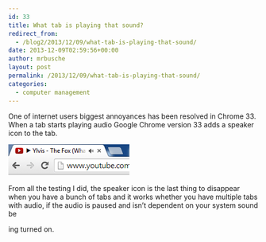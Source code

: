 ```yaml
---
id: 33
title: What tab is playing that sound?
redirect_from:
  - /blog2/2013/12/09/what-tab-is-playing-that-sound/
date: 2013-12-09T02:59:56+00:00
author: mrbusche
layout: post
permalink: /2013/12/09/what-tab-is-playing-that-sound/
categories:
  - computer management
---
```


One of internet users biggest annoyances has been resolved in Chrome 33. When a tab starts playing audio Google Chrome version 33 adds a speaker icon to the tab.

<img src="images/2015/05/sound.png" alt="sound" />

From all the testing I did, the speaker icon is the last thing to disappear when you have a bunch of tabs and it works whether you have multiple tabs with audio, if the audio is paused and isn&#8217;t dependent on your system sound be

ing turned on.
